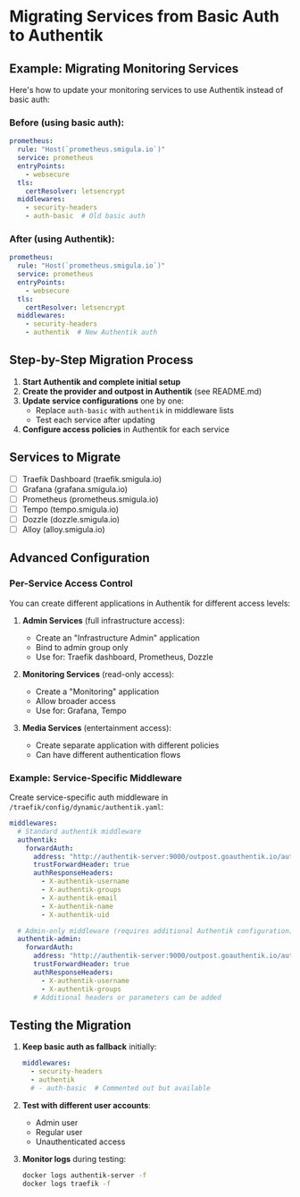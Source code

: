 # Migrating Services from Basic Auth to Authentik

## Example: Migrating Monitoring Services

Here's how to update your monitoring services to use Authentik instead of basic auth:

### Before (using basic auth):

```yaml
prometheus:
  rule: "Host(`prometheus.smigula.io`)"
  service: prometheus
  entryPoints:
    - websecure
  tls:
    certResolver: letsencrypt
  middlewares:
    - security-headers
    - auth-basic  # Old basic auth
```

### After (using Authentik):

```yaml
prometheus:
  rule: "Host(`prometheus.smigula.io`)"
  service: prometheus
  entryPoints:
    - websecure
  tls:
    certResolver: letsencrypt
  middlewares:
    - security-headers
    - authentik  # New Authentik auth
```

## Step-by-Step Migration Process

1. **Start Authentik and complete initial setup**
1. **Create the provider and outpost in Authentik** (see README.md)
1. **Update service configurations** one by one:
   - Replace `auth-basic` with `authentik` in middleware lists
   - Test each service after updating
1. **Configure access policies** in Authentik for each service

## Services to Migrate

- [ ] Traefik Dashboard (traefik.smigula.io)
- [ ] Grafana (grafana.smigula.io)
- [ ] Prometheus (prometheus.smigula.io)
- [ ] Tempo (tempo.smigula.io)
- [ ] Dozzle (dozzle.smigula.io)
- [ ] Alloy (alloy.smigula.io)

## Advanced Configuration

### Per-Service Access Control

You can create different applications in Authentik for different access levels:

1. **Admin Services** (full infrastructure access):

   - Create an "Infrastructure Admin" application
   - Bind to admin group only
   - Use for: Traefik dashboard, Prometheus, Dozzle

1. **Monitoring Services** (read-only access):

   - Create a "Monitoring" application
   - Allow broader access
   - Use for: Grafana, Tempo

1. **Media Services** (entertainment access):

   - Create separate application with different policies
   - Can have different authentication flows

### Example: Service-Specific Middleware

Create service-specific auth middleware in `/traefik/config/dynamic/authentik.yaml`:

```yaml
middlewares:
  # Standard authentik middleware
  authentik:
    forwardAuth:
      address: "http://authentik-server:9000/outpost.goauthentik.io/auth/traefik"
      trustForwardHeader: true
      authResponseHeaders:
        - X-authentik-username
        - X-authentik-groups
        - X-authentik-email
        - X-authentik-name
        - X-authentik-uid

  # Admin-only middleware (requires additional Authentik configuration)
  authentik-admin:
    forwardAuth:
      address: "http://authentik-server:9000/outpost.goauthentik.io/auth/traefik"
      trustForwardHeader: true
      authResponseHeaders:
        - X-authentik-username
        - X-authentik-groups
      # Additional headers or parameters can be added
```

## Testing the Migration

1. **Keep basic auth as fallback** initially:

   ```yaml
   middlewares:
     - security-headers
     - authentik
     # - auth-basic  # Commented out but available
   ```

1. **Test with different user accounts**:

   - Admin user
   - Regular user
   - Unauthenticated access

1. **Monitor logs** during testing:

   ```bash
   docker logs authentik-server -f
   docker logs traefik -f
   ```
